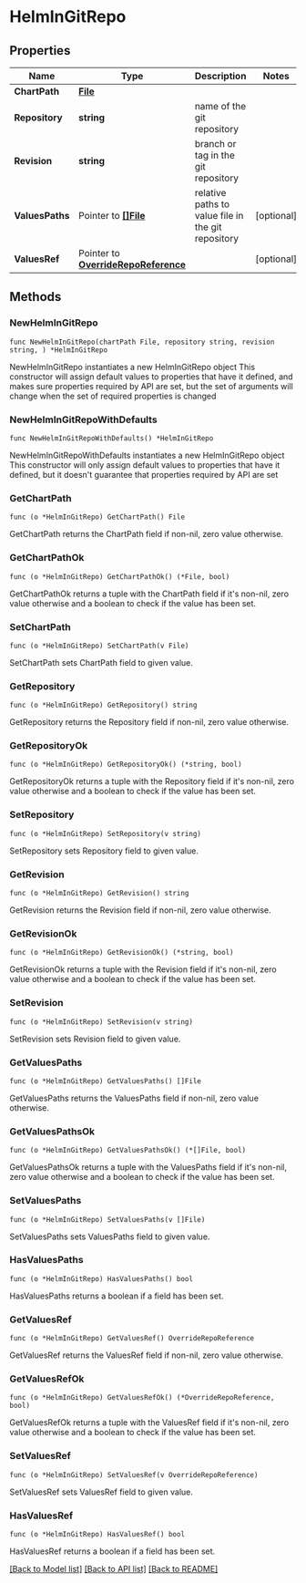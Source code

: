 # HelmInGitRepo

## Properties

Name | Type | Description | Notes
------------ | ------------- | ------------- | -------------
**ChartPath** | [**File**](File.md) |  | 
**Repository** | **string** | name of the git repository | 
**Revision** | **string** | branch or tag in the git repository | 
**ValuesPaths** | Pointer to [**[]File**](File.md) | relative paths to value file in the git repository | [optional] 
**ValuesRef** | Pointer to [**OverrideRepoReference**](OverrideRepoReference.md) |  | [optional] 

## Methods

### NewHelmInGitRepo

`func NewHelmInGitRepo(chartPath File, repository string, revision string, ) *HelmInGitRepo`

NewHelmInGitRepo instantiates a new HelmInGitRepo object
This constructor will assign default values to properties that have it defined,
and makes sure properties required by API are set, but the set of arguments
will change when the set of required properties is changed

### NewHelmInGitRepoWithDefaults

`func NewHelmInGitRepoWithDefaults() *HelmInGitRepo`

NewHelmInGitRepoWithDefaults instantiates a new HelmInGitRepo object
This constructor will only assign default values to properties that have it defined,
but it doesn't guarantee that properties required by API are set

### GetChartPath

`func (o *HelmInGitRepo) GetChartPath() File`

GetChartPath returns the ChartPath field if non-nil, zero value otherwise.

### GetChartPathOk

`func (o *HelmInGitRepo) GetChartPathOk() (*File, bool)`

GetChartPathOk returns a tuple with the ChartPath field if it's non-nil, zero value otherwise
and a boolean to check if the value has been set.

### SetChartPath

`func (o *HelmInGitRepo) SetChartPath(v File)`

SetChartPath sets ChartPath field to given value.


### GetRepository

`func (o *HelmInGitRepo) GetRepository() string`

GetRepository returns the Repository field if non-nil, zero value otherwise.

### GetRepositoryOk

`func (o *HelmInGitRepo) GetRepositoryOk() (*string, bool)`

GetRepositoryOk returns a tuple with the Repository field if it's non-nil, zero value otherwise
and a boolean to check if the value has been set.

### SetRepository

`func (o *HelmInGitRepo) SetRepository(v string)`

SetRepository sets Repository field to given value.


### GetRevision

`func (o *HelmInGitRepo) GetRevision() string`

GetRevision returns the Revision field if non-nil, zero value otherwise.

### GetRevisionOk

`func (o *HelmInGitRepo) GetRevisionOk() (*string, bool)`

GetRevisionOk returns a tuple with the Revision field if it's non-nil, zero value otherwise
and a boolean to check if the value has been set.

### SetRevision

`func (o *HelmInGitRepo) SetRevision(v string)`

SetRevision sets Revision field to given value.


### GetValuesPaths

`func (o *HelmInGitRepo) GetValuesPaths() []File`

GetValuesPaths returns the ValuesPaths field if non-nil, zero value otherwise.

### GetValuesPathsOk

`func (o *HelmInGitRepo) GetValuesPathsOk() (*[]File, bool)`

GetValuesPathsOk returns a tuple with the ValuesPaths field if it's non-nil, zero value otherwise
and a boolean to check if the value has been set.

### SetValuesPaths

`func (o *HelmInGitRepo) SetValuesPaths(v []File)`

SetValuesPaths sets ValuesPaths field to given value.

### HasValuesPaths

`func (o *HelmInGitRepo) HasValuesPaths() bool`

HasValuesPaths returns a boolean if a field has been set.

### GetValuesRef

`func (o *HelmInGitRepo) GetValuesRef() OverrideRepoReference`

GetValuesRef returns the ValuesRef field if non-nil, zero value otherwise.

### GetValuesRefOk

`func (o *HelmInGitRepo) GetValuesRefOk() (*OverrideRepoReference, bool)`

GetValuesRefOk returns a tuple with the ValuesRef field if it's non-nil, zero value otherwise
and a boolean to check if the value has been set.

### SetValuesRef

`func (o *HelmInGitRepo) SetValuesRef(v OverrideRepoReference)`

SetValuesRef sets ValuesRef field to given value.

### HasValuesRef

`func (o *HelmInGitRepo) HasValuesRef() bool`

HasValuesRef returns a boolean if a field has been set.


[[Back to Model list]](../README.md#documentation-for-models) [[Back to API list]](../README.md#documentation-for-api-endpoints) [[Back to README]](../README.md)


